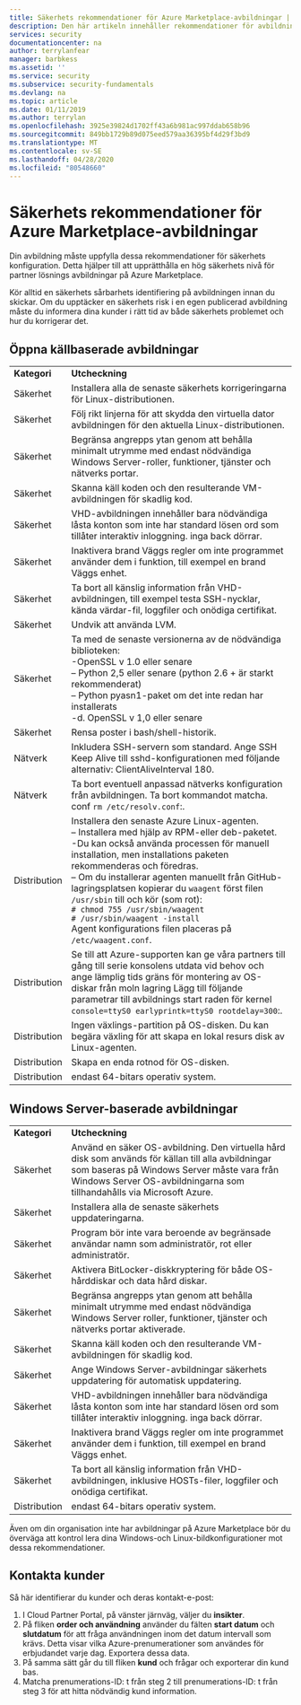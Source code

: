 ```yaml
---
title: Säkerhets rekommendationer för Azure Marketplace-avbildningar | Microsoft Docs
description: Den här artikeln innehåller rekommendationer för avbildningar som ingår på marknads platsen
services: security
documentationcenter: na
author: terrylanfear
manager: barbkess
ms.assetid: ''
ms.service: security
ms.subservice: security-fundamentals
ms.devlang: na
ms.topic: article
ms.date: 01/11/2019
ms.author: terrylan
ms.openlocfilehash: 3925e39824d1702ff43a6b981ac997ddab658b96
ms.sourcegitcommit: 849bb1729b89d075eed579aa36395bf4d29f3bd9
ms.translationtype: MT
ms.contentlocale: sv-SE
ms.lasthandoff: 04/28/2020
ms.locfileid: "80548660"
---
```

# <a name="security-recommendations-for-azure-marketplace-images"></a>Säkerhets rekommendationer för Azure Marketplace-avbildningar

Din avbildning måste uppfylla dessa rekommendationer för säkerhets konfiguration. Detta hjälper till att upprätthålla en hög säkerhets nivå för partner lösnings avbildningar på Azure Marketplace.

Kör alltid en säkerhets sårbarhets identifiering på avbildningen innan du skickar. Om du upptäcker en säkerhets risk i en egen publicerad avbildning måste du informera dina kunder i rätt tid av både säkerhets problemet och hur du korrigerar det.

## <a name="open-source-based-images"></a>Öppna källbaserade avbildningar

|||
|--------------------------------------------------------------|----------------------------------------------------------------------------------------------------------------------------------------------------------------------------------------------------------------------------------------------------------------------------------------|
| **Kategori**                                                 | **Utcheckning**                                                                                                                                                                                                                                                                              |
| Säkerhet                                                     | Installera alla de senaste säkerhets korrigeringarna för Linux-distributionen.                                                                                                                                                                                                              |
| Säkerhet                                                     | Följ rikt linjerna för att skydda den virtuella dator avbildningen för den aktuella Linux-distributionen.                                                                                                                                                                                     |
| Säkerhet                                                     | Begränsa angrepps ytan genom att behålla minimalt utrymme med endast nödvändiga Windows Server-roller, funktioner, tjänster och nätverks portar.                                                                                                                                               |
| Säkerhet                                                     | Skanna käll koden och den resulterande VM-avbildningen för skadlig kod.                                                                                                                                                                                                                                   |
| Säkerhet                                                     | VHD-avbildningen innehåller bara nödvändiga låsta konton som inte har standard lösen ord som tillåter interaktiv inloggning. inga back dörrar.                                                                                                                                           |
| Säkerhet                                                     | Inaktivera brand Väggs regler om inte programmet använder dem i funktion, till exempel en brand Väggs enhet.                                                                                                                                                                             |
| Säkerhet                                                     | Ta bort all känslig information från VHD-avbildningen, till exempel testa SSH-nycklar, kända värdar-fil, loggfiler och onödiga certifikat.                                                                                                                                       |
| Säkerhet                                                     | Undvik att använda LVM.                                                                                                                                                                                                                                            |
| Säkerhet                                                     | Ta med de senaste versionerna av de nödvändiga biblioteken: </br> -OpenSSL v 1.0 eller senare </br> – Python 2,5 eller senare (python 2.6 + är starkt rekommenderat) </br> – Python pyasn1-paket om det inte redan har installerats </br> -d. OpenSSL v 1,0 eller senare                                                                |
| Säkerhet                                                     | Rensa poster i bash/shell-historik.                                                                                                                                                                                                                                             |
| Nätverk                                                   | Inkludera SSH-servern som standard. Ange SSH Keep Alive till sshd-konfigurationen med följande alternativ: ClientAliveInterval 180.                                                                                                                                                        |
| Nätverk                                                   | Ta bort eventuell anpassad nätverks konfiguration från avbildningen. Ta bort kommandot matcha. conf `rm /etc/resolv.conf`:.                                                                                                                                                                                |
| Distribution                                                   | Installera den senaste Azure Linux-agenten.</br> – Installera med hjälp av RPM-eller deb-paketet.  </br> -Du kan också använda processen för manuell installation, men installations paketen rekommenderas och föredras. </br> – Om du installerar agenten manuellt från GitHub-lagringsplatsen kopierar du `waagent` först filen `/usr/sbin` till och kör (som rot): </br>`# chmod 755 /usr/sbin/waagent` </br>`# /usr/sbin/waagent -install` </br>Agent konfigurations filen placeras på `/etc/waagent.conf`. |
| Distribution                                                   | Se till att Azure-supporten kan ge våra partners till gång till serie konsolens utdata vid behov och ange lämplig tids gräns för montering av OS-diskar från moln lagring Lägg till följande parametrar till avbildnings start raden för kernel `console=ttyS0 earlyprintk=ttyS0 rootdelay=300`:. |
| Distribution                                                   | Ingen växlings-partition på OS-disken. Du kan begära växling för att skapa en lokal resurs disk av Linux-agenten.         |
| Distribution                                                   | Skapa en enda rotnod för OS-disken.      |
| Distribution                                                   | endast 64-bitars operativ system.                                                                                                                                                                                                                                                          |

## <a name="windows-server-based-images"></a>Windows Server-baserade avbildningar

|||
|-------------| -------------------------|
| **Kategori**                                                     | **Utcheckning**                                                                                                                                                                |
| Säkerhet                                                         | Använd en säker OS-avbildning. Den virtuella hård disk som används för källan till alla avbildningar som baseras på Windows Server måste vara från Windows Server OS-avbildningarna som tillhandahålls via Microsoft Azure. |
| Säkerhet                                                         | Installera alla de senaste säkerhets uppdateringarna.                                                                                                                                     |
| Säkerhet                                                         | Program bör inte vara beroende av begränsade användar namn som administratör, rot eller administratör.                                                                |
| Säkerhet                                                         | Aktivera BitLocker-diskkryptering för både OS-hårddiskar och data hård diskar.                                                             |
| Säkerhet                                                         | Begränsa angrepps ytan genom att behålla minimalt utrymme med endast nödvändiga Windows Server roller, funktioner, tjänster och nätverks portar aktiverade.                         |
| Säkerhet                                                         | Skanna käll koden och den resulterande VM-avbildningen för skadlig kod.                                                                                                                     |
| Säkerhet                                                         | Ange Windows Server-avbildningar säkerhets uppdatering för automatisk uppdatering.                                                                                                                |
| Säkerhet                                                         | VHD-avbildningen innehåller bara nödvändiga låsta konton som inte har standard lösen ord som tillåter interaktiv inloggning. inga back dörrar.                             |
| Säkerhet                                                         | Inaktivera brand Väggs regler om inte programmet använder dem i funktion, till exempel en brand Väggs enhet.                                                               |
| Säkerhet                                                         | Ta bort all känslig information från VHD-avbildningen, inklusive HOSTs-filer, loggfiler och onödiga certifikat.                                              |
| Distribution                                                       | endast 64-bitars operativ system.                            |

Även om din organisation inte har avbildningar på Azure Marketplace bör du överväga att kontrol lera dina Windows-och Linux-bildkonfigurationer mot dessa rekommendationer.

## <a name="contacting-customers"></a>Kontakta kunder

Så här identifierar du kunder och deras kontakt-e-post:

1.  I Cloud Partner Portal, på vänster järnväg, väljer du **insikter**.
2.  På fliken **order och användning** använder du fälten **start datum** och **slutdatum** för att fråga användningen inom det datum intervall som krävs. Detta visar vilka Azure-prenumerationer som användes för erbjudandet varje dag. Exportera dessa data. 
3.  På samma sätt går du till fliken **kund** och frågar och exporterar din kund bas.
4.  Matcha prenumerations-ID: t från steg 2 till prenumerations-ID: t från steg 3 för att hitta nödvändig kund information.

